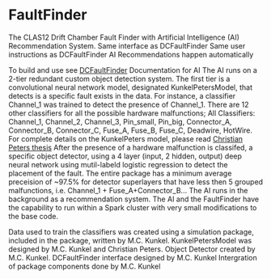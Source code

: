 # FaultFinder
The CLAS12 Drift Chamber Fault Finder with Artificial Intelligence (AI) Recommendation System.
Same interface as DCFaultFinder
Same user instructions as DCFaultFinder
AI Recommendations happen automatically

To build and use see [DCFaultFinder](https://github.com/mckunkel/DCFaultFinder)
Documentation for AI
The AI runs on a 2-tier redundant custom object detection system.
The first tier is a convolutional neural network model, designated KunkelPetersModel, that detects is a specific fault exists in the data. For instance, a classifier Channel_1 was trained to detect the presence of Channel_1. There are 12 other classifiers for all the possible hardware malfunctions;
All Classifiers: Channel_1, Channel_2, Channel_3, Pin_small, Pin_big, Connector_A, Connector_B, Connector_C, Fuse_A, Fuse_B, Fuse_C, Deadwire, HotWire.
For complete details on the KunkelPeters model, please read
[Christian Peters thesis](https://github.com/mckunkel/DCFaultFinder)
After the presence of a hardware malfunction is classifed, a specific object detector, using a 4 layer (input, 2 hidden, output) deep neural network using mutil-labeld logistic regression to detect the placement of the fault.
The entire package has a minimum average preceision of ~97.5% for detector superlayers that have less then 5 grouped malfunctions, i.e. Channel_1 + Fuse_A+Connector_B...
The AI runs in the background as a recommendation system.
The AI and the FaultFinder have the capability to run within a Spark cluster with very small modifications to the base code.

Data used to train the classifiers was created using a simulation package, included in the package, written by M.C. Kunkel.
KunkelPetersModel was designed by M.C. Kunkel and Christian Peters.
Object Detector created by M.C. Kunkel.
DCFaultFinder interface designed by M.C. Kunkel
Intergration of package components done by M.C. Kunkel
